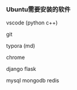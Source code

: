 ### Ubuntu需要安装的软件

vscode  (python c++)

git

typora  (md)

chrome

django  flask

mysql  mongodb  redis





